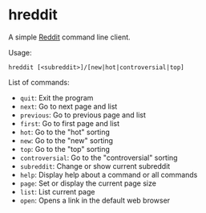 # hreddit

A simple [Reddit](http://reddit.com/) command line client.

Usage:

    hreddit [<subreddit>]/[new|hot|controversial|top]

List of commands:

 * `quit`: Exit the program
 * `next`: Go to next page and list
 * `previous`: Go to previous page and list
 * `first`: Go to first page and list
 * `hot`: Go to the "hot" sorting
 * `new`: Go to the "new" sorting
 * `top`: Go to the "top" sorting
 * `controversial`: Go to the "controversial" sorting
 * `subreddit`: Change or show current subreddit
 * `help`: Display help about a command or all commands
 * `page`: Set or display the current page size
 * `list`: List current page
 * `open`: Opens a link in the default web browser
